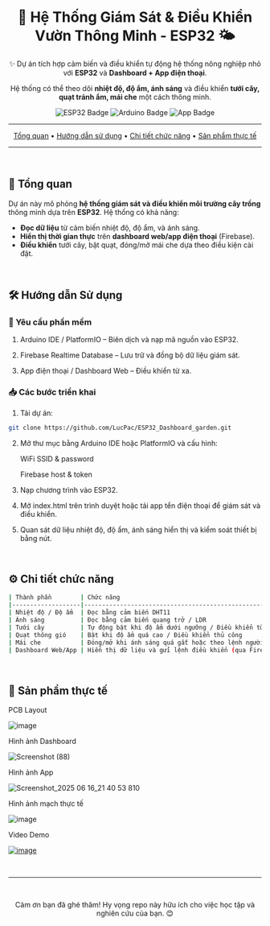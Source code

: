 <div align="center">
  <h1>🌱 Hệ Thống Giám Sát & Điều Khiển Vườn Thông Minh - ESP32 🌤️</h1>
  <p>✨ Dự án tích hợp cảm biến và điều khiển tự động hệ thống nông nghiệp nhỏ với <strong>ESP32</strong> và <strong>Dashboard + App điện thoại</strong>.</p>
  <p>Hệ thống có thể theo dõi <strong>nhiệt độ, độ ẩm, ánh sáng</strong> và điều khiển <strong>tưới cây, quạt tránh ẩm, mái che</strong> một cách thông minh.</p>

  <p>
    <img src="https://img.shields.io/badge/ESP32-Microcontroller-brightgreen?style=for-the-badge&logo=espressif&logoColor=white" alt="ESP32 Badge">
    <img src="https://img.shields.io/badge/Ngôn ngữ-Arduino C++-blue?style=for-the-badge&logo=arduino&logoColor=white" alt="Arduino Badge">
    <img src="https://img.shields.io/badge/Giám sát-App%20điện%20thoại%20+%20Web-orange?style=for-the-badge&logo=firebase&logoColor=white" alt="App Badge">
  </p>

---

  <p>
    <a href="#🚀-tổng-quan">Tổng quan</a> •
    <a href="#🛠️-hướng-dẫn-sử-dụng">Hướng dẫn sử dụng</a> •
    <a href="#⚙️-chi-tiết-chức-năng">Chi tiết chức năng</a> •
    <a href="#🚩-sản-phẩm-thực-tế">Sản phẩm thực tế</a>
  </p>

---
</div>

<br>

## 🚀 Tổng quan

Dự án này mô phỏng **hệ thống giám sát và điều khiển môi trường cây trồng** thông minh dựa trên **ESP32**. Hệ thống có khả năng:

- **Đọc dữ liệu** từ cảm biến nhiệt độ, độ ẩm, và ánh sáng.
- **Hiển thị thời gian thực** trên **dashboard web/app điện thoại** (Firebase).
- **Điều khiển** tưới cây, bật quạt, đóng/mở mái che dựa theo điều kiện cài đặt.

<br>

## 🛠️ Hướng dẫn Sử dụng

### 🔧 Yêu cầu phần mềm
1. Arduino IDE / PlatformIO – Biên dịch và nạp mã nguồn vào ESP32.

2. Firebase Realtime Database – Lưu trữ và đồng bộ dữ liệu giám sát.

3. App điện thoại / Dashboard Web – Điều khiển từ xa.

### 📥 Các bước triển khai
1. Tải dự án:
   
```bash
git clone https://github.com/LucPac/ESP32_Dashboard_garden.git
```
   
2. Mở thư mục bằng Arduino IDE hoặc PlatformIO và cấu hình:

    WiFi SSID & password  
  
    Firebase host & token

3. Nạp chương trình vào ESP32.

4. Mở index.html trên trình duyệt hoặc tải app tển điện thoại để giám sát và điều khiển.

5. Quan sát dữ liệu nhiệt độ, độ ẩm, ánh sáng hiển thị và kiểm soát thiết bị bằng nút.

<br>

## ⚙️ Chi tiết chức năng

```bash
| Thành phần        | Chức năng                                              |
|-------------------|--------------------------------------------------------|
| Nhiệt độ / Độ ẩm  | Đọc bằng cảm biến DHT11                                |
| Ánh sáng          | Đọc bằng cảm biến quang trở / LDR                      |
| Tưới cây          | Tự động bật khi độ ẩm dưới ngưỡng / Điều khiển từ app  |
| Quạt thông gió    | Bật khi độ ẩm quá cao / Điều khiển thủ công            |
| Mái che           | Đóng/mở khi ánh sáng quá gắt hoặc theo lệnh người dùng |
| Dashboard Web/App | Hiển thị dữ liệu và gửi lệnh điều khiển (qua Firebase) |
```

<br>

## 🚩 Sản phẩm thực tế  

PCB Layout

![image](https://github.com/user-attachments/assets/b8716e92-04ed-49a3-8ffa-f9dbd9813bbb)

Hình ảnh Dashboard

![Screenshot (88)](https://github.com/user-attachments/assets/69fb3322-0883-4147-86d6-2e13d60fea53)

Hình ảnh App

![Screenshot_2025 06 16_21 40 53 810](https://github.com/user-attachments/assets/4e3e2b38-30c4-4426-9b80-3b8a2767c010)

Hình ảnh mạch thực tế

![image](https://github.com/user-attachments/assets/f16a79a2-6e48-48a7-94b4-9fe21af7fad4)


Video Demo

[![image](https://github.com/user-attachments/assets/a3b1c62b-9412-4591-9d95-9bcef3d3614c)](https://www.youtube.com/watch?v=0sz0hhzup2c)

<br>

---

<div align="center">
  <br>
  <p>Cảm ơn bạn đã ghé thăm! Hy vọng repo này hữu ích cho việc học tập và nghiên cứu của bạn. 😊</p>
  </div>
